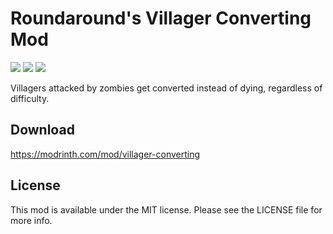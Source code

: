 # Roundaround's Villager Converting Mod

<img src="https://img.shields.io/badge/Loader-Fabric-%23313e51?style=for-the-badge"/>
<img src="https://img.shields.io/badge/MC-1.19--1.19.4%20|%201.18.2-%23313e51?style=for-the-badge"/>
<img src="https://img.shields.io/badge/Side-Server-%23313e51?style=for-the-badge"/>

Villagers attacked by zombies get converted instead of dying, regardless of difficulty.

## Download

https://modrinth.com/mod/villager-converting

## License

This mod is available under the MIT license. Please see the LICENSE file for more info.

